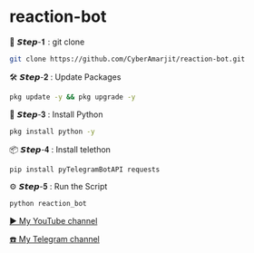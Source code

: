 # reaction-bot


📲 𝙎𝙩𝙚𝙥-𝟏 : git clone
```bash
git clone https://github.com/CyberAmarjit/reaction-bot.git
```
🛠️ 𝙎𝙩𝙚𝙥-𝟐 : Update Packages

```bash
pkg update -y && pkg upgrade -y
```


🐍 𝙎𝙩𝙚𝙥-𝟑 : Install Python
```bash
pkg install python -y
```

📦 𝙎𝙩𝙚𝙥-𝟒 : Install telethon
```bash
pip install pyTelegramBotAPI requests
```

⚙️ 𝙎𝙩𝙚𝙥-𝟓 : Run the Script
```bash
python reaction_bot
```

[ ▶️ My YouTube channel](https://www.youtube.com/@CyberAmarjit)

[☎️ My Telegram channel](https://t.me/Cyberamarjit09)
